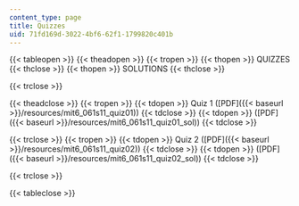 ```yaml
---
content_type: page
title: Quizzes
uid: 71fd169d-3022-4bf6-62f1-1799820c401b
---
```


{{< tableopen >}}
{{< theadopen >}}
{{< tropen >}}
{{< thopen >}}
QUIZZES
{{< thclose >}}
{{< thopen >}}
SOLUTIONS
{{< thclose >}}

{{< trclose >}}

{{< theadclose >}}
{{< tropen >}}
{{< tdopen >}}
Quiz 1 ([PDF]({{< baseurl >}}/resources/mit6_061s11_quiz01))
{{< tdclose >}}
{{< tdopen >}}
([PDF]({{< baseurl >}}/resources/mit6_061s11_quiz01_sol))
{{< tdclose >}}

{{< trclose >}}
{{< tropen >}}
{{< tdopen >}}
Quiz 2 ([PDF]({{< baseurl >}}/resources/mit6_061s11_quiz02))
{{< tdclose >}}
{{< tdopen >}}
([PDF]({{< baseurl >}}/resources/mit6_061s11_quiz02_sol))
{{< tdclose >}}

{{< trclose >}}

{{< tableclose >}}